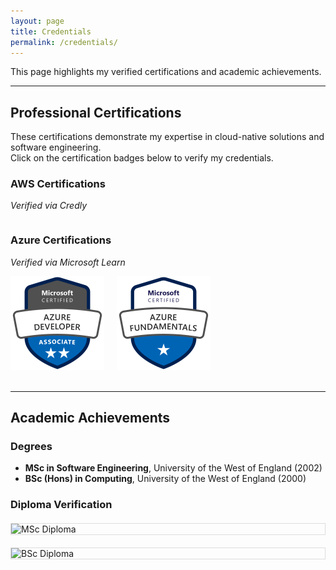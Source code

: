 ```yaml
---
layout: page
title: Credentials
permalink: /credentials/
---
```


This page highlights my verified certifications and academic achievements.

---

## Professional Certifications
These certifications demonstrate my expertise in cloud-native solutions and software engineering.  
Click on the certification badges below to verify my credentials.

### AWS Certifications
_Verified via Credly_
<div style="display: flex; flex-wrap: wrap; gap: 20px;">
  <!-- Placeholder for AWS Certifications -->
  <div data-iframe-width="150" data-iframe-height="270" data-share-badge-id="a633445b-507c-42ad-bf5d-8284af80c1c7" data-share-badge-host="https://www.credly.com"></div>
  <div data-iframe-width="150" data-iframe-height="270" data-share-badge-id="09b4aa6f-f2cb-4a42-9bde-35da6cef248f" data-share-badge-host="https://www.credly.com"></div>
  <div data-iframe-width="150" data-iframe-height="270" data-share-badge-id="21f8c5b1-a5f6-4e35-829f-306aee08e920" data-share-badge-host="https://www.credly.com"></div>
  <div data-iframe-width="150" data-iframe-height="270" data-share-badge-id="2172a488-637b-4467-b8c9-e09a67aa2e43" data-share-badge-host="https://www.credly.com"></div>
</div>
<script type="text/javascript" async src="//cdn.credly.com/assets/utilities/embed.js"></script>

### Azure Certifications
_Verified via Microsoft Learn_
<div style="display: flex; flex-wrap: wrap; gap: 20px;">

  <!-- AZ-204 Certification -->
  <a href="https://learn.microsoft.com/api/credentials/share/en-us/ElenavanEngelenMaslova-0197/4286A2C027D4FE0A?sharingId=5933D7DBC390B449" target="_blank">
    <img src="/assets/images/azure-developer.png" alt="AZ-204: Developing Solutions for Microsoft Azure" width="150">
  </a>

  <!-- Microsoft Certified: Fundamentals -->
  <a href="https://learn.microsoft.com/api/credentials/share/en-us/ElenavanEngelenMaslova-0197/7FD6237D8EF7FD45?sharingId=5933D7DBC390B449" target="_blank">
    <img src="/assets/images/fundamentals.png" alt="Azure Solutions Architect Expert" width="150">
  </a>

</div>
<br>

---


## Academic Achievements
### Degrees
- **MSc in Software Engineering**, University of the West of England (2002)
- **BSc (Hons) in Computing**, University of the West of England (2000)


### Diploma Verification
<div style="display: flex; flex-wrap: wrap; justify-content: center; gap: 20px; margin: 20px 0;">
 <img src="{{ '/assets/images/master.png' | relative_url }}" alt="MSc Diploma" style="max-width: 100%; height: auto; border: 1px solid #ddd; flex: 1 1 300px;">
 <img src="{{ '/assets/images/bachelor.png' | relative_url }}" alt="BSc Diploma" style="max-width: 100%; height: auto; border: 1px solid #ddd; flex: 1 1 300px;">
</div>



